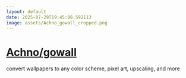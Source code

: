 ```yaml
---
layout: default
date: 2025-07-29T19:45:08.592113
image: assets/Achno_gowall_cropped.png
---
```


# [Achno/gowall](https://github.com/Achno/gowall)

convert wallpapers to any color scheme, pixel art, upscaling, and more
